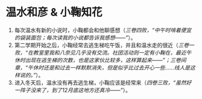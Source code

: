 # 温水和彦 & 小鞠知花

1. 每次温水有新的小说时，小鞠都会和他聊感想（*三卷四败，“中午时啃着便宜的袋装面包；每次读我的小说都告诉我感想——”*）。
2. 第二学期开始之后，小鞠经常去逃生梯吃午饭，并且和温水走的很近（*三卷一败，“在教室里我和八奈见几乎没有交流。社团活动则一定有小鞠在，最近午休时出现在逃生梯的次数，也是这家伙比较多，这样算起来——”；三卷间章，“午休时还是和过去一样默默消失，但是似乎比过去开心一些……线人是这样说的。”*）。
3. 进入冬天后，温水没有再去逃生梯，小鞠应该是经常来（*四卷三败，“虽然好一阵子没来了，到了12月底这地方还真冷——”*）。